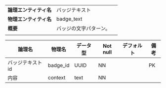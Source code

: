 ||||
|:-|:-|---|
|**論理エンティティ名**|バッジテキスト|
|**物理エンティティ名**|badge_text|
|**概要**|バッジの文字パターン。|
|||

|論理名|物理名|データ型|Not null|デフォルト|備考|
|---|---|---|---|---|---|
|バッジテキストid|badge_id|UUID|NN||PK|
|内容|context|text|NN|||
